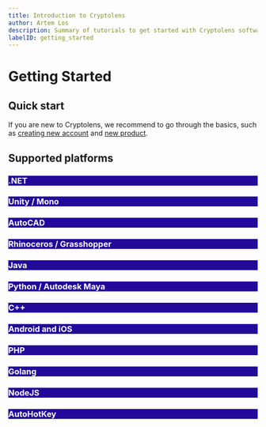 ```yaml
---
title: Introduction to Cryptolens
author: Artem Los
description: Summary of tutorials to get started with Cryptolens software licensing
labelID: getting_started
---
```


# Getting Started

## Quick start

If you are new to Cryptolens, we recommend to go through the basics, such as [creating new account](/getting-started/create-account) and [new product](/getting-started/new-product).

## Supported platforms

<div class="row">
<div class="col-md-4">
    <div class="card">
    <a href="/getting-started/net-intro" style="text-decoration:none;">
        <div class="card-body" style="background-color: #220999;">
            <h3 class="text-center" style="color:white;">.NET</h3> 
        </div>
    </a>
    </div>
</div>
<div class="col-md-4">
    <div class="card">
    <a href="/getting-started/unity" style="text-decoration:none;">
        <div class="card-body" style="background-color: #220999;">
            <h3 class="text-center" style="color:white;">Unity / Mono</h3> 
        </div>
    </a>
    </div>
</div>
<div class="col-md-4">
    <div class="card">
    <a href="https://cryptolens.io/2019/01/autocad-plugin-software-licensing/" style="text-decoration:none;">
        <div class="card-body" style="background-color: #220999;">
            <h3 class="text-center" style="color:white;">AutoCAD</h3> 
        </div>
    </a>
    </div>
</div>
</div>

<div class="row">
<div class="col-md-4">
    <div class="card">
    <a href="https://cryptolens.io/2019/01/protecting-rhinoceros-plugins-with-software-licensing/" style="text-decoration:none;">
        <div class="card-body" style="background-color: #220999;">
            <h3 class="text-center" style="color:white;">Rhinoceros / Grasshopper</h3> 
        </div>
    </a>
    </div>
</div>
<div class="col-md-4">
    <div class="card">
    <a href="https://github.com/Cryptolens/cryptolens-java" style="text-decoration:none;">
        <div class="card-body" style="background-color: #220999;">
            <h3 class="text-center" style="color:white;">Java</h3> 
        </div>
    </a>
    </div>
</div>
<div class="col-md-4">
    <div class="card">
    <a href="https://github.com/Cryptolens/cryptolens-python" style="text-decoration:none;">
        <div class="card-body" style="background-color: #220999;">
            <h3 class="text-center" style="color:white;">Python / Autodesk Maya</h3> 
        </div>
    </a>
    </div>
</div>
</div>

<div class="row">
<div class="col-md-4">
    <div class="card">
    <a href="https://github.com/Cryptolens/cryptolens-cpp" style="text-decoration:none;">
        <div class="card-body" style="background-color: #220999;">
            <h3 class="text-center" style="color:white;">C++</h3> 
        </div>
    </a>
    </div>
</div>
<div class="col-md-4">
    <div class="card">
    <a href="/getting-started/ios-android" style="text-decoration:none;">
        <div class="card-body" style="background-color: #220999;">
            <h3 class="text-center" style="color:white;">Android and iOS</h3> 
        </div>
    </a>
    </div>
</div>
<div class="col-md-4">
    <div class="card">
    <a href="https://github.com/Cryptolens/cryptolens-php" style="text-decoration:none;">
        <div class="card-body" style="background-color: #220999;">
            <h3 class="text-center" style="color:white;">PHP</h3> 
        </div>
    </a>
    </div>
</div>
</div>

<div class="row">
<div class="col-md-4">
    <div class="card">
    <a href="https://github.com/Cryptolens/cryptolens-golang" style="text-decoration:none;">
        <div class="card-body" style="background-color: #220999;">
            <h3 class="text-center" style="color:white;">Golang</h3> 
        </div>
    </a>
    </div>
</div>
<div class="col-md-4">
    <div class="card">
    <a href="https://github.com/Cryptolens/cryptolens-nodejs" style="text-decoration:none;">
        <div class="card-body" style="background-color: #220999;">
            <h3 class="text-center" style="color:white;">NodeJS</h3> 
        </div>
    </a>
    </div>
</div>
<div class="col-md-4">
    <div class="card">
    <a href="#" style="text-decoration:none;">
        <div class="card-body" style="background-color: #220999;">
            <h3 class="text-center" style="color:white;">AutoHotKey</h3> 
        </div>
    </a>
    </div>
</div>
</div>